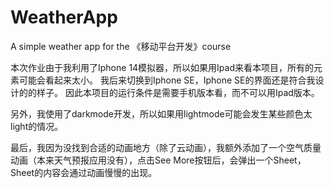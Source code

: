 # WeatherApp
A simple weather app for the 《移动平台开发》course

本次作业由于我利用了Iphone 14模拟器，所以如果用Ipad来看本项目，所有的元素可能会看起来太小。
我后来切换到Iphone SE，Iphone SE的界面还是符合我设计的的样子。
因此本项目的运行条件是需要手机版本看，而不可以用Ipad版本。

另外，我使用了darkmode开发，所以如果用lightmode可能会发生某些颜色太light的情况。

最后，我因为没找到合适的动画地方（除了云动画），我额外添加了一个空气质量动画（本来天气预报应用没有），点击See More按钮后，会弹出一个Sheet，Sheet的内容会通过动画慢慢的出现。
